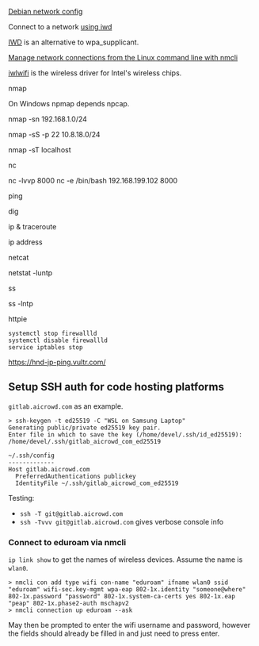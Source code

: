 [Debian network config](https://wiki.debian.org/NetworkConfiguration)

Connect to a network [using iwd](https://wiki.archlinux.org/title/Iwd#Connect_to_a_network)

[IWD](https://iwd.wiki.kernel.org) is an alternative to wpa\_supplicant.

[Manage network connections from the Linux command line with nmcli](https://opensource.com/article/20/7/nmcli)

[iwlwifi](https://wireless.wiki.kernel.org/en/users/drivers/iwlwifi) is the wireless driver for Intel's wireless chips.

nmap

On Windows npmap depends npcap.

nmap -sn 192.168.1.0/24

nmap -sS -p 22 10.8.18.0/24

nmap -sT localhost

nc

nc -lvvp 8000
nc -e /bin/bash 192.168.199.102 8000

ping

dig

ip & traceroute

ip address

netcat

netstat -luntp

ss

ss -lntp

httpie

```
systemctl stop firewallld
systemctl disable firewallld
service iptables stop
```

https://hnd-jp-ping.vultr.com/


## Setup SSH auth for code hosting platforms

`gitlab.aicrowd.com` as an example.

```shell
> ssh-keygen -t ed25519 -C "WSL on Samsung Laptop"
Generating public/private ed25519 key pair.
Enter file in which to save the key (/home/devel/.ssh/id_ed25519): /home/devel/.ssh/gitlab_aicrowd_com_ed25519
```

```
~/.ssh/config
-------------
Host gitlab.aicrowd.com
  PreferredAuthentications publickey
  IdentityFile ~/.ssh/gitlab_aicrowd_com_ed25519
```

Testing: 
- `ssh -T git@gitlab.aicrowd.com`
- `ssh -Tvvv git@gitlab.aicrowd.com` gives verbose console info

### Connect to eduroam via nmcli

`ip link show` to get the names of wireless devices. Assume the name is `wlan0`.
```shell
> nmcli con add type wifi con-name "eduroam" ifname wlan0 ssid "eduroam" wifi-sec.key-mgmt wpa-eap 802-1x.identity "someone@where" 802-1x.password "password" 802-1x.system-ca-certs yes 802-1x.eap "peap" 802-1x.phase2-auth mschapv2
> nmcli connection up eduroam --ask
```
May then be prompted to enter the wifi username and password, however the fields should already be filled in and just need to press enter.
